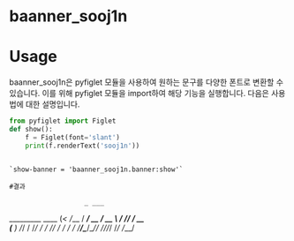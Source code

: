 # baanner_sooj1n

# Usage
baanner_sooj1n은 pyfiglet 모듈을 사용하여 원하는 문구를 다양한 폰트로 변환할 수 있습니다. 이를 위해 pyfiglet 모듈을 import하여 해당 기능을 실행합니다. 다음은 사용법에 대한 설명입니다.

```py
from pyfiglet import Figlet
def show():
    f = Figlet(font='slant')
    print(f.renderText('sooj1n'))  
```

```

`show-banner = 'baanner_sooj1n.banner:show'`

#결과

```
                       _ ___
   _________  ____    (_<  /___
  / ___/ __ \/ __ \  / // / __ \
 (__  ) /_/ / /_/ / / // / / / /
/____/\____/\____/_/ //_/_/ /_/
                /___/

```
